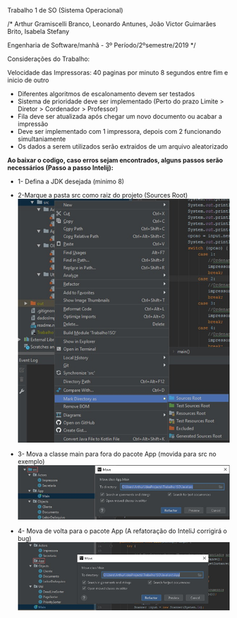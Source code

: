 Trabalho 1 de SO (Sistema Operacional)

/* Arthur Gramiscelli Branco, Leonardo Antunes, João Victor Guimarães Brito, Isabela Stefany

Engenharia de Software/manhã - 3º Período/2ºsemestre/2019 */

Considerações do Trabalho:

Velocidade das Impressoras:
    40 paginas por minuto
    8 segundos entre fim e inicio de outro

* Diferentes algoritmos de escalonamento devem ser testados
* Sistema de prioridade deve ser implementado (Perto do prazo Limite > Diretor > Cordenador > Professor)
* Fila deve ser atualizada após chegar um novo documento ou acabar a impressão
* Deve ser implementado com 1 impressora, depois com 2 funcionando simultaniamente
* Os dados a serem utilizados serão extraidos de um arquivo aleatorizado

**Ao baixar o codigo, caso erros sejam encontrados, alguns passos serão necessários (Passo a passo Intelij):**

* 1- Defina a JDK desejada (minimo 8)

* 2-Marque a pasta src como raiz do projeto (Sources Root)
[![SourcesRoot](https://github.com/reconectar/Trabalho1SO/blob/master/imgs/1.jpeg "SourcesRoot")](Github "SourcesRoot")

* 3- Mova a classe main para fora do pacote App (movida para src no exemplo)
[![SourcesRoot](https://github.com/reconectar/Trabalho1SO/blob/master/imgs/2.jpeg "Move1")](Github "SourcesRoot")

* 4- Mova de volta para o pacote App (A refatoração do InteliJ corrigirá o bug)
[![SourcesRoot](https://github.com/reconectar/Trabalho1SO/blob/master/imgs/3.jpeg "Move2")](Github "SourcesRoot")


